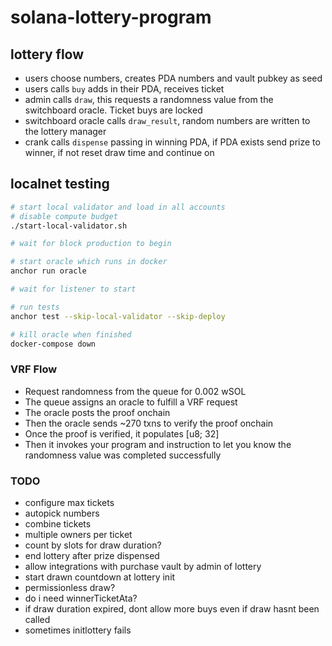 # solana-lottery-program

## lottery flow

- users choose numbers, creates PDA numbers and vault pubkey as seed
- users calls `buy` adds in their PDA, receives ticket
- admin calls `draw`, this requests a randomness value from the switchboard oracle. Ticket buys are locked
- switchboard oracle calls `draw_result`, random numbers are written to the lottery manager
- crank calls `dispense` passing in winning PDA, if PDA exists send prize to winner, if not reset draw time and continue on

## localnet testing

```bash
# start local validator and load in all accounts
# disable compute budget
./start-local-validator.sh

# wait for block production to begin

# start oracle which runs in docker 
anchor run oracle

# wait for listener to start

# run tests
anchor test --skip-local-validator --skip-deploy

# kill oracle when finished
docker-compose down
```

### VRF Flow

- Request randomness from the queue for 0.002 wSOL
- The queue assigns an oracle to fulfill a VRF request
- The oracle posts the proof onchain
- Then the oracle sends ~270 txns to verify the proof onchain 
- Once the proof is verified, it populates [u8; 32]
- Then it invokes your program and instruction to let you know the randomness value was completed successfully

### TODO

- configure max tickets
- autopick numbers
- combine tickets
- multiple owners per ticket
- count by slots for draw duration?
- end lottery after prize dispensed
- allow integrations with purchase vault by admin of lottery
- start drawn countdown at lottery init
- permissionless draw?
- do i need winnerTicketAta?
- if draw duration expired, dont allow more buys even if draw hasnt been called
- sometimes initlottery fails